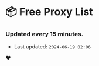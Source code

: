 # :package: Free Proxy List
### Updated every 15 minutes.

- Last updated: `2024-06-19 02:06`

:heart:
